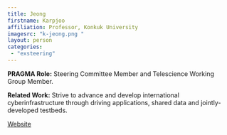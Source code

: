 ```yaml
---
title: Jeong 
firstname: Karpjoo
affiliation: Professor, Konkuk University 
imagesrc: "k-jeong.png "
layout: person
categories:
 - "exsteering"
---
```


**PRAGMA Role:** Steering Committee Member and Telescience Working Group Member.

**Related Work:** Strive to advance and develop international cyberinfrastructure through driving applications, shared data and jointly-developed testbeds.


[Website][1]

[1]: http://karpjoo.wordpress.com
